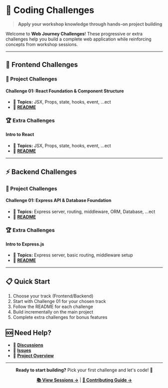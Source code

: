 # 🎯 Coding Challenges

> **Apply your workshop knowledge through hands-on project building**

Welcome to **Web Journey Challenges**! These progressive or extra challenges help you build a complete web application while reinforcing concepts from workshop sessions.

---

## 🎨 Frontend Challenges

### 🚀 Project Challenges

#### Challenge 01: React Foundation & Component Structure
- 🎯 **Topics:** JSX, Props, state, hooks, event, ...ect
- 📖 **[README](./frontend/challenges/challenge-01.md)**

### 🏆 Extra Challenges

#### Intro to React
- 🎯 **Topics:** JSX, Props, state, hooks, event, ...ect
- 📖 **[README](./frontend/extra/intro-to-react/README.md)**

---

## ⚡ Backend Challenges

### 🚀 Project Challenges

#### Challenge 01: Express API & Database Foundation
- 🎯 **Topics:** Express server, routing, middleware, ORM, Database, ...ect
- 📖 **[README](./backend/challenges/challenge-01.md)**

### 🏆 Extra Challenges

#### Intro to Express.js
- 🎯 **Topics:** Express server, basic routing, middleware setup
- 📖 **[README](./backend/extra/intro-to-express/README.md)**

---

## 📋 Quick Start

1. Choose your track (Frontend/Backend)
2. Start with Challenge 01 for your chosen track
3. Follow the README for each challenge
4. Build incrementally on the main project
5. Complete extra challenges for bonus features

## 🆘 Need Help?

- 💬 **[Discussions](https://github.com/Adel2411/web-journey/discussions)**
- 🐛 **[Issues](https://github.com/Adel2411/web-journey/issues)**
- 📖 **[Project Overview](./project/README.md)**

---

<div align="center">

**Ready to start building?** Pick your first challenge and let's code! 🚀

**[📚 View Sessions →](./SESSIONS.md)** | **[🤝 Contributing Guide →](./CONTRIBUTING.md)**

</div>
